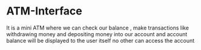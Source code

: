 # ATM-Interface
It is a mini ATM where we can check our balance , make transactions like withdrawing money and depositing money into our account and account balance will be displayed to the user itself no other can access the account 
